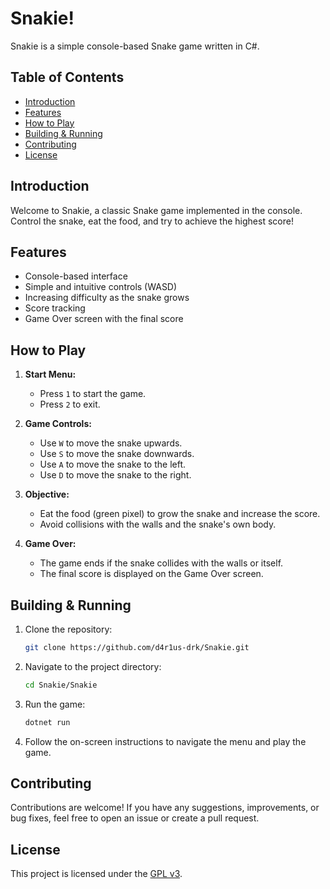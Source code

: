 # Snakie!

Snakie is a simple console-based Snake game written in C#.

## Table of Contents

- [Introduction](#introduction)
- [Features](#features)
- [How to Play](#how-to-play)
- [Building & Running](#building&running)
- [Contributing](#contributing)
- [License](#license)

## Introduction

Welcome to Snakie, a classic Snake game implemented in the console. Control the
snake, eat the food, and try to achieve the highest score!

## Features

- Console-based interface
- Simple and intuitive controls (WASD)
- Increasing difficulty as the snake grows
- Score tracking
- Game Over screen with the final score

## How to Play

1. **Start Menu:**
    - Press `1` to start the game.
    - Press `2` to exit.

2. **Game Controls:**
    - Use `W` to move the snake upwards.
    - Use `S` to move the snake downwards.
    - Use `A` to move the snake to the left.
    - Use `D` to move the snake to the right.

3. **Objective:**
    - Eat the food (green pixel) to grow the snake and increase the score.
    - Avoid collisions with the walls and the snake's own body.

4. **Game Over:**
    - The game ends if the snake collides with the walls or itself.
    - The final score is displayed on the Game Over screen.

## Building & Running

1. Clone the repository:

    ```bash
    git clone https://github.com/d4r1us-drk/Snakie.git
    ```

2. Navigate to the project directory:

    ```bash
    cd Snakie/Snakie
    ```

3. Run the game:

    ```bash
    dotnet run
    ```

4. Follow the on-screen instructions to navigate the menu and play the game.

## Contributing

Contributions are welcome! If you have any suggestions, improvements, or bug
fixes, feel free to open an issue or create a pull request.

## License

This project is licensed under the [GPL v3](LICENSE).
